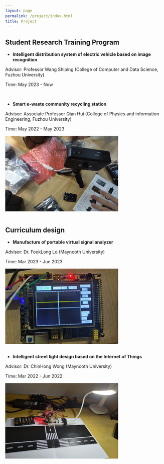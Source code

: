 ```yaml
---
layout: page
permalink: /project/index.html
title: Project
---
```



## Student Research Training Program

- **Intelligent distribution system of electric vehicle based on image recognition**

Advisor: Professor Wang Shiping (College of Computer and Data Science, Fuzhou University)

Time: May 2023 - Now

<br>

- **Smart e-waste community recycling station**
  
Advisor: Associate Professor Qian Hui (College of Physics and information Engineering, Fuzhou University)

Time: May 2022 - May 2023

<div>
<img src="/images/zp4.jpg" align="middle" width="360" height="240">
</div>
<br>

## Curriculum design

- **Manufacture of portable virtual signal analyzer**

Advisor: Dr. FookLong Lo (Maynooth University)

Time: Mar 2023 - Jun 2023

<div>
<img src="/images/zp3.jpg" align="middle" width="360" height="240">
</div>
<br>

- **Intelligent street light design based on the Internet of Things**
  
Advisor: Dr. ChinHong Wong (Maynooth University)

Time: Mar 2022 - Jun 2022

<div>
<img src="/images/zpa.jpg" align="middle" width="360" height="240">
</div>
<br>
